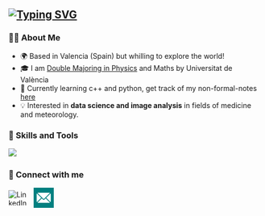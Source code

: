 <a href="https://git.io/typing-svg"><img src="https://readme-typing-svg.demolab.com?font=Fira+Code&size=40&pause=1000&color=3FB260&center=true&vCenter=true&width=700&height=100&lines=%F0%9F%91%8B+Hi%2C+I'm+Javi!;Welcome+to+my+profile+%3A)" alt="Typing SVG" /></a>
---

### 👨‍💻 About Me
- 🌍 Based in Valencia (Spain) but whilling to explore the world!
- 🎓 I am [Double Majoring in Physics](https://www.uv.es/uvweb/universitat/ca/estudis-grau/oferta-graus/oferta-graus/doble-grau-fisica-matematiques-1285846094474/Titulacio.html?id=1286114875800) and Maths by Universitat de València
- 🚀 Currently learning c++ and python, get track of my non-formal-notes [here](https://www.overleaf.com/read/pnwtdfctcfbc#b29ac9)
- 💡 Interested in **data science and image analysis** in fields of medicine and meteorology.

### 🔧 Skills and Tools
<p>
  <a href="https://skillicons.dev">
    <img src="https://skillicons.dev/icons?i=py,cpp,r,matlab,latex,vscode,linkedin" />
  </a>
</p>


  ### 🤝 Connect with me
  <div style="display: inline-flex; align-items: center; gap: 10px;">
    <a href="https://www.linkedin.com/in/javier-rodríguez-jiménez/" target="_blank" style="text-decoration: none; border: none;">
      <img src="https://raw.githubusercontent.com/rahuldkjain/github-profile-readme-generator/master/src/images/icons/Social/linked-in-alt.svg"
           alt="LinkedIn de Javier Rodríguez" height="30" width="40" style="display: block;" />
    </a>
    <a href="mailto:javierrodriguezjimenez1@gmail.com" style="text-decoration: none; border: none;">
      <img src="https://raw.githubusercontent.com/edent/SuperTinyIcons/master/images/svg/email.svg" width="40" height="auto" alt="Email" style="display: block;" />
    </a>
  </div>


